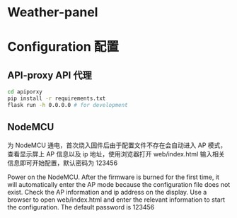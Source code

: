 # Weather-panel

# Configuration 配置

## API-proxy API 代理

``` bash
cd apiporxy
pip install -r requirements.txt
flask run -h 0.0.0.0 # for development
```

## NodeMCU

为 NodeMCU 通电，首次烧入固件后由于配置文件不存在会自动进入 AP 模式，查看显示屏上 AP 信息以及 ip 地址，使用浏览器打开 web/index.html 输入相关信息即可开始配置，默认密码为 123456

Power on the NodeMCU. After the firmware is burned for the first time, it will automatically enter the AP mode because the configuration file does not exist. Check the AP information and ip address on the display. Use a browser to open web/index.html and enter the relevant information to start the configuration. The default password is 123456
